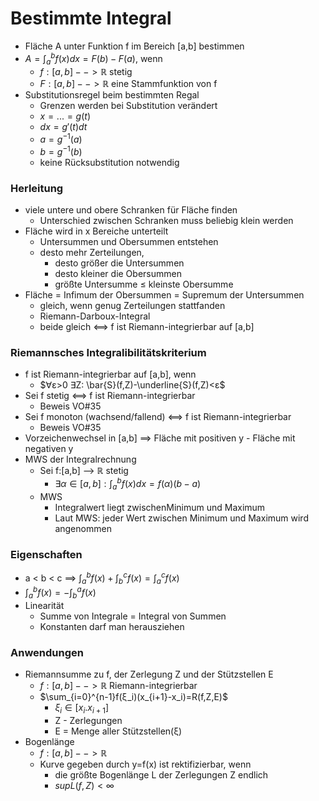  # Bestimmte Integral
+ Fläche A unter Funktion f im Bereich \[a,b] bestimmen
+ $A=\int^b_a f(x)dx=F(b)-F(a)$, wenn
	+ $f:[a,b]-->ℝ$ stetig
	+ $F:[a,b]-->ℝ$ eine Stammfunktion von f
+ Substitutionsregel beim bestimmten Regal
	+ Grenzen werden bei Substitution verändert
	+ $x = ... =g(t)$
	+ $dx=g'(t)dt$
	+ $a=g^{-1}(a)$
	+ $b=g^{-1}(b)$
	+ keine Rücksubstitution notwendig

### Herleitung
+ viele untere und obere Schranken für Fläche finden
	+ Unterschied zwischen Schranken muss beliebig klein werden
+ Fläche wird in x Bereiche unterteilt
	+ Untersummen und Obersummen entstehen
	+ desto mehr Zerteilungen, 
		+ desto größer die Untersummen
		+ desto kleiner die Obersummen
		+ größte Untersumme ≤ kleinste Obersumme
+ Fläche = Infimum der Obersummen = Supremum der Untersummen
	+ gleich, wenn genug Zerteilungen stattfanden
	+ Riemann-Darboux-Integral
	+ beide gleich <==> f ist Riemann-integrierbar auf \[a,b]

### Riemannsches Integralibilitätskriterium
+ f ist Riemann-integrierbar auf \[a,b], wenn
	+ $∀ε>0 ∃Z: \bar{S}(f,Z)-\underline{S}(f,Z)<ε$
+ Sei f stetig <==> f ist Riemann-integrierbar
	+  Beweis VO#35
+ Sei f monoton (wachsend/fallend) <==> f ist Riemann-integrierbar
	+  Beweis VO#35
+  Vorzeichenwechsel in \[a,b]  ==> Fläche mit positiven y - Fläche mit negativen y
+ MWS der Integralrechnung
	+ Sei f:\[a,b] --> ℝ stetig
		+ $∃α∈[a,b]: \int_a^bf(x)dx=f(α)(b-a)$
	+ MWS
		+ Integralwert liegt zwischenMinimum und Maximum
		+ Laut MWS: jeder Wert zwischen Minimum und Maximum wird angenommen

### Eigenschaften
+ a < b < c ==> $\int^b_a f(x)+\int^c_b f(x)=\int^c_a f(x)$
+ $\int^b_a f(x)=-\int^a_b f(x)$
+ Linearität
	+ Summe von Integrale = Integral von Summen
	+ Konstanten darf man herausziehen

### Anwendungen
+ Riemannsumme zu f, der Zerlegung Z und der Stützstellen E
	+ $f:[a,b]-->ℝ$ Riemann-integrierbar
	+  $\sum_{i=0}^{n-1}f(ξ_i)(x_{i+1}-x_i)=R(f,Z,E)$
		+  $ξ_i∈[x_i.x_{i+1}]$ 
		+  Z - Zerlegungen
		+  E = Menge aller Stützstellen(ξ)
+  Bogenlänge
	+ $f:[a,b]-->ℝ$
	+ Kurve gegeben durch y=f(x) ist rektifizierbar, wenn 
		+ die größte Bogenlänge L der Zerlegungen Z endlich
		+ $sup L(f,Z)<\infty$
	